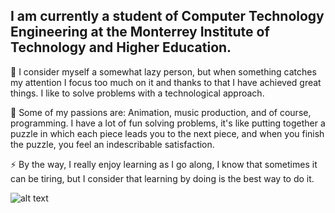 ## I am currently a student of Computer Technology Engineering at the Monterrey Institute of Technology and Higher Education.

💬 I consider myself a somewhat lazy person, but when something catches my attention I focus too much on it and thanks to that I have achieved great things. I like to solve problems with a technological approach.

🌱 Some of my passions are: Animation, music production, and of course, programming. I have a lot of fun solving problems, it's like putting together a puzzle in which each piece leads you to the next piece, and when you finish the puzzle, you feel an indescribable satisfaction.

⚡ By the way, I really enjoy learning as I go along, I know that sometimes it can be tiring, but I consider that learning by doing is the best way to do it.

![alt text](https://th.bing.com/th/id/R.8a4e13413d8535d56946bfd8b4887d37?rik=0E8WCgZj2QoVGg&pid=ImgRaw&r=0)
<!--
**OlivaresM-TEC-Monterrey/OlivaresM-TEC-Monterrey** is a ✨ _special_ ✨ repository because its `README.md` (this file) appears on your GitHub profile.

Here are some ideas to get you started:

- 🔭 I’m currently working on ...
- 🌱 I’m currently learning ...
- 👯 I’m looking to collaborate on ...
- 🤔 I’m looking for help with ...
- 💬 Ask me about ...
- 📫 How to reach me: ...
- 😄 Pronouns: ...
- ⚡ Fun fact: ...
-->
